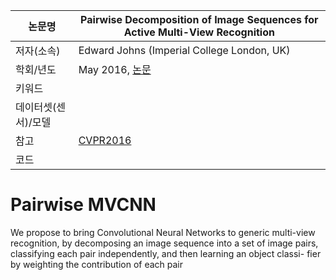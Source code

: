 | 논문명 | Pairwise Decomposition of Image Sequences for Active Multi-View Recognition |
| --- | --- |
| 저자\(소속\) | Edward Johns (Imperial College London, UK) |
| 학회/년도 | May 2016, [논문](https://arxiv.org/abs/1605.08359) |
| 키워드 |  |
| 데이터셋(센서)/모델 |  |
| 참고 |[CVPR2016](https://www.youtube.com/watch?v=7Bw0HGlidtg)  |
| 코드 |  |


# Pairwise MVCNN

We propose to bring Convolutional Neural Networks
to generic multi-view recognition, by decomposing
an image sequence into a set of image pairs, classifying
each pair independently, and then learning an object classi-
fier by weighting the contribution of each pair




<!--stackedit_data:
eyJoaXN0b3J5IjpbLTU5MjM5MDAzNF19
-->